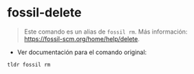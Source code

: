 # fossil-delete

> Este comando es un alias de `fossil rm`.
> Más información: <https://fossil-scm.org/home/help/delete>.

- Ver documentación para el comando original:

`tldr fossil rm`
